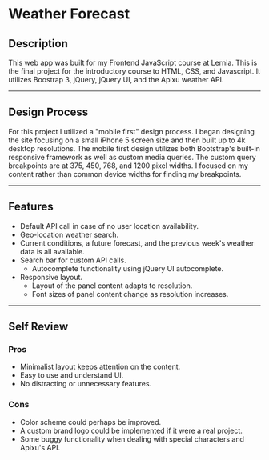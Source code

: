 

Weather Forecast
===================




Description
-------------
This web app was built for my Frontend JavaScript course at Lernia. This is the final project for the introductory course to HTML, CSS, and Javascript. It utilizes Boostrap 3, jQuery, jQuery UI, and the Apixu weather API. 


----------




Design Process
-------------

For this project I utilized a "mobile first" design process. I began designing the site focusing on a small iPhone 5 screen size and then built up to 4k desktop resolutions. The mobile first design utilizes both Bootstrap's built-in responsive framework as well as custom media queries. The custom query breakpoints are at 375, 450, 768, and 1200 pixel widths. I focused on my content rather than common device widths for finding my breakpoints.




----------


Features
-------------------

 - Default API call in case of no user location availability.
 - Geo-location weather search.
 - Current conditions, a future forecast, and  the previous week's weather data is all available.
 - Search bar for custom API calls.
	 - Autocomplete functionality using jQuery UI autocomplete.
 - Responsive layout.
	 - Layout of the panel content adapts to resolution.
	 - Font sizes of panel content change as resolution increases.

----------


Self Review
-------------------

### Pros ###

 - Minimalist layout keeps attention on the content.
 - Easy to use and understand UI.
 - No distracting or unnecessary features.

### Cons ###

 - Color scheme could perhaps be improved.
 - A custom brand logo could be implemented if it were a real project.
 - Some buggy functionality when dealing with special characters and Apixu's API.

